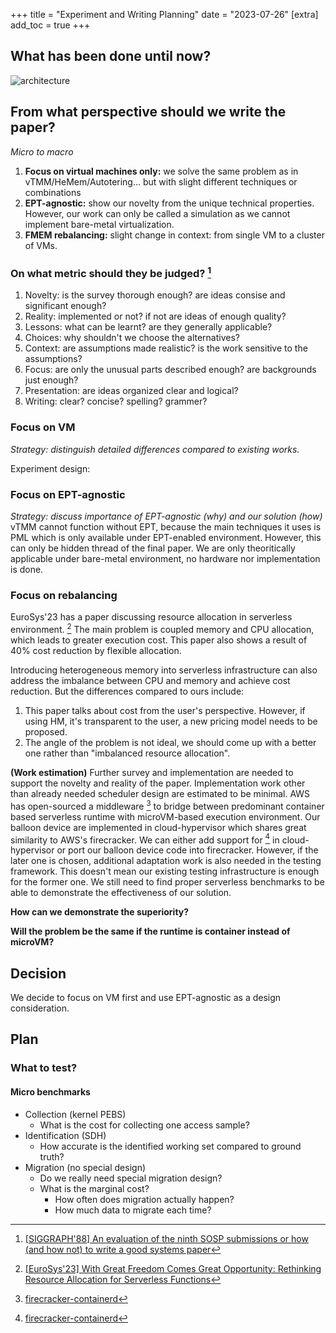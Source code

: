 +++
title = "Experiment and Writing Planning"
date = "2023-07-26"
[extra]
add_toc = true
+++

## What has been done until now?
![architecture](../experiment-writing-planning-current-architecture.png)


## From what perspective should we write the paper?
*Micro to macro*
1. **Focus on virtual machines only:**
    we solve the same problem as in vTMM/HeMem/Autotering...
    but with slight different techniques or combinations
2. **EPT-agnostic:** show our novelty from the unique technical properties.
    However, our work can only be called a simulation as we cannot implement bare-metal virtualization.
3. **FMEM rebalancing:** slight change in context: from single VM to a cluster of VMs.

### On what metric should they be judged? [^1]
1. Novelty: is the survey thorough enough? are ideas consise and significant enough?
2. Reality: implemented or not? if not are ideas of enough quality?
3. Lessons: what can be learnt? are they generally applicable?
4. Choices: why shouldn't we choose the alternatives?
5. Context: are assumptions made realistic? is the work sensitive to the assumptions?
6. Focus: are only the unusual parts described enough? are backgrounds just enough?
7. Presentation: are ideas organized clear and logical?
8. Writing: clear? concise? spelling? grammer?

[^1]:  [[SIGGRAPH'88] An evaluation of the ninth SOSP submissions or how (and how not) to write a good systems paper](https://doi.org/10.1145/378267.378283)

### Focus on VM
*Strategy: distinguish detailed differences compared to existing works.*

Experiment design:


### Focus on EPT-agnostic
*Strategy: discuss importance of EPT-agnostic (why) and our solution (how)*
vTMM cannot function without EPT,
because the main techniques it uses is PML which is only available under EPT-enabled environment.
However, this can only be hidden thread of the final paper.
We are only theoritically applicable under bare-metal environment, no hardware nor implementation is done.


### Focus on rebalancing
EuroSys'23 has a paper discussing resource allocation in serverless environment. [^2]
The main problem is coupled memory and CPU allocation, which leads to greater execution cost.
This paper also shows a result of 40% cost reduction by flexible allocation.

Introducing heterogeneous memory into serverless infrastructure can also address the imbalance between CPU and memory and achieve cost reduction.
But the differences compared to ours include:
1. This paper talks about cost from the user's perspective.
    However, if using HM, it's transparent to the user, a new pricing model needs to be proposed.
2. The angle of the problem is not ideal,
    we should come up with a better one rather than "imbalanced resource allocation".

**(Work estimation)** Further survey and implementation are needed to support the novelty and reality of the paper.
Implementation work other than already needed scheduler design are estimated to be minimal.
AWS has open-sourced a middleware [^3] to bridge between predominant container based serverless runtime with microVM-based execution environment.
Our balloon device are implemented in cloud-hypervisor which shares great similarity to AWS's firecracker.
We can either add support for [^3] in cloud-hypervisor or port our balloon device code into firecracker.
However, if the later one is chosen, additional adaptation work is also needed in the testing framework.
This doesn't mean our existing testing infrastructure is enough for the former one.
We still need to find proper serverless benchmarks to be able to demonstrate the effectiveness of our solution.


[^2]: [[EuroSys'23] With Great Freedom Comes Great Opportunity: Rethinking Resource Allocation for Serverless Functions](https://doi.org/10.1145/3552326.3567506)

[^3]: [firecracker-containerd](https://github.com/firecracker-microvm/firecracker-containerd)


**How can we demonstrate the superiority?**


**Will the problem be the same if the runtime is container instead of microVM?**


## Decision
We decide to focus on VM first and use EPT-agnostic as a design consideration.

## Plan

### What to test?

#### Micro benchmarks
- Collection (kernel PEBS)
    - What is the cost for collecting one access sample?
- Identification (SDH)
    - How accurate is the identified working set compared to ground truth?
- Migration (no special design)
    - Do we really need special migration design?
    - What is the marginal cost?
        - How often does migration actually happen?
        - How much data to migrate each time?
